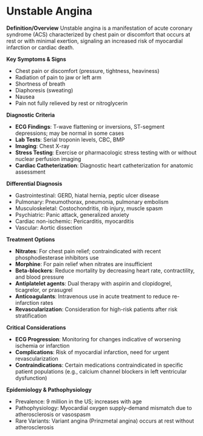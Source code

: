 # Unstable Angina

**Definition/Overview**
Unstable angina is a manifestation of acute coronary syndrome (ACS) characterized by chest pain or discomfort that occurs at rest or with minimal exertion, signaling an increased risk of myocardial infarction or cardiac death.

**Key Symptoms & Signs**
- Chest pain or discomfort (pressure, tightness, heaviness)
- Radiation of pain to jaw or left arm
- Shortness of breath
- Diaphoresis (sweating)
- Nausea
- Pain not fully relieved by rest or nitroglycerin

**Diagnostic Criteria**
- **ECG Findings**: T-wave flattening or inversions, ST-segment depressions; may be normal in some cases
- **Lab Tests**: Serial troponin levels, CBC, BMP
- **Imaging**: Chest X-ray
- **Stress Testing**: Exercise or pharmacologic stress testing with or without nuclear perfusion imaging
- **Cardiac Catheterization**: Diagnostic heart catheterization for anatomic assessment

**Differential Diagnosis**
- Gastrointestinal: GERD, hiatal hernia, peptic ulcer disease
- Pulmonary: Pneumothorax, pneumonia, pulmonary embolism
- Musculoskeletal: Costochondritis, rib injury, muscle spasm
- Psychiatric: Panic attack, generalized anxiety
- Cardiac non-ischemic: Pericarditis, myocarditis
- Vascular: Aortic dissection

**Treatment Options**
- **Nitrates**: For chest pain relief; contraindicated with recent phosphodiesterase inhibitors use
- **Morphine**: For pain relief when nitrates are insufficient
- **Beta-blockers**: Reduce mortality by decreasing heart rate, contractility, and blood pressure
- **Antiplatelet agents**: Dual therapy with aspirin and clopidogrel, ticagrelor, or prasugrel
- **Anticoagulants**: Intravenous use in acute treatment to reduce re-infarction rates
- **Revascularization**: Consideration for high-risk patients after risk stratification

**Critical Considerations**
- **ECG Progression**: Monitoring for changes indicative of worsening ischemia or infarction
- **Complications**: Risk of myocardial infarction, need for urgent revascularization
- **Contraindications**: Certain medications contraindicated in specific patient populations (e.g., calcium channel blockers in left ventricular dysfunction)

**Epidemiology & Pathophysiology**
- Prevalence: 9 million in the US; increases with age
- Pathophysiology: Myocardial oxygen supply-demand mismatch due to atherosclerosis or vasospasm
- Rare Variants: Variant angina (Prinzmetal angina) occurs at rest without atherosclerosis